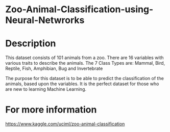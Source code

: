 # Zoo-Animal-Classification-using-Neural-Netwrorks

# Description 
This dataset consists of 101 animals from a zoo. There are 16 variables with various traits to describe the animals. The 7 Class Types are: Mammal, Bird, Reptile, Fish, Amphibian, Bug and Invertebrate

The purpose for this dataset is to be able to predict the classification of the animals, based upon the variables. It is the perfect dataset for those who are new to learning Machine Learning.

# For more information 
https://www.kaggle.com/uciml/zoo-animal-classification
